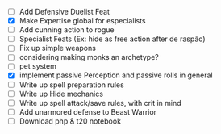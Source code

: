 - [ ] Add Defensive Duelist Feat
- [x] Make Expertise global for especialists
- [ ] Add cunning action to rogue
- [ ] Specialist Feats (Ex: hide as free action after de raspão)
- [ ] Fix up simple weapons
- [ ] considering making monks an archetype?
- [ ] pet system
- [x] implement passive Perception and passive rolls in general
- [ ] Write up spell preparation rules
- [ ] Write up Hide mechanics
- [ ] Write up spell attack/save rules, with crit in mind
- [ ] Add unarmored defense to Beast Warrior
- [ ] Download php & t20 notebook
